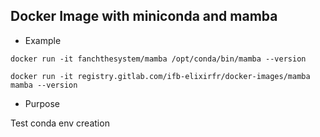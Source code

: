 ## Docker Image with miniconda and mamba

- Example

```
docker run -it fanchthesystem/mamba /opt/conda/bin/mamba --version
```


```
docker run -it registry.gitlab.com/ifb-elixirfr/docker-images/mamba mamba --version
```

- Purpose

Test conda env creation
